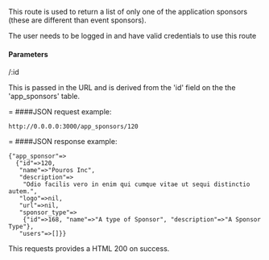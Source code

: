This route is used to return a list of only one of the application sponsors (these are different than event sponsors).

The user needs to be logged in and have valid credentials to use this route

#### Parameters

/:id

This is passed in the URL and is derived from the 'id' field on the the 'app_sponsors' table.

=
####JSON request example:
```
http://0.0.0.0:3000/app_sponsors/120
```
=
####JSON response example:

```
{"app_sponsor"=>
  {"id"=>120,
   "name"=>"Pouros Inc",
   "description"=>
    "Odio facilis vero in enim qui cumque vitae ut sequi distinctio autem.",
   "logo"=>nil,
   "url"=>nil,
   "sponsor_type"=>
    {"id"=>168, "name"=>"A type of Sponsor", "description"=>"A Sponsor Type"},
   "users"=>[]}}
```

This requests provides a HTML 200 on success.